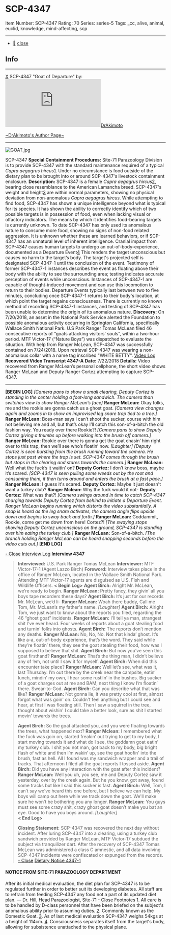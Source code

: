 # SCP-4347
Item Number: SCP-4347
Rating: 70
Series: series-5
Tags: _cc, alive, animal, euclid, knowledge, mind-affecting, scp

---

  * [](javascript:;)
[close](javascript:;)
## Info
* * *
[X](javascript:;)
SCP-4347 "Goat of Departure" by: [![DrAkimoto](https://www.wikidot.com/avatar.php?userid=5255688&amp;size=small&amp;timestamp=1728834520)](http://www.wikidot.com/user:info/drakimoto)[DrAkimoto](http://www.wikidot.com/user:info/drakimoto)  
  
[~DrAkimoto's Author Page~](https://scp-wiki.wikidot.com/drakimoto-s-author-page)
* * *

![GOAT.jpg](https://scp-wiki.wdfiles.com/local--files/scp-4347/GOAT.jpg)  

SCP-4347
**Special Containment Procedures:** Site-71 Parazoology Division is to provide SCP-4347 with the standard maintenance required of a typical _Capra aegagrus hircus_[1](javascript:;). Under no circumstance is food outside of the dietary plan to be brought into or around SCP-4347's livestock containment enclosure.
**Description:** SCP-4347 is a female _Capra aegagrus hircus_[2](javascript:;), bearing close resemblance to the American Lamancha breed. SCP-4347's weight and height[3](javascript:;) are within normal parameters, showing no physical deviation from non-anomalous _Capra aegagrus hircus_.
While attempting to find food, SCP-4347 has shown a unique intelligence beyond what is typical for its species. It has shown the ability to correctly identify which of two possible targets is in possession of food, even when lacking visual or olfactory indicators. The means by which it identifies food-bearing targets is currently unknown. To date SCP-4347 has only used its anomalous nature to consume more food, showing no signs of non-food related aggression. It is unknown whether these are learned behaviors, or if SCP-4347 has an unnatural level of inherent intelligence.
Cranial impact from SCP-4347 causes human targets to undergo an out-of-body-experience, documented as a Departure Event[4](javascript:;) This renders the target unconscious but causes no harm to the target’s body. The target's projected self is designated SCP-4347-1 until the conclusion of the event. Testimony of former SCP-4347-1 instances describes the event as floating above their body with the ability to see the surrounding area; testing indicates accurate perception of events while unconscious. Instances of SCP-4347-1 are capable of thought-induced movement and can use this locomotion to return to their bodies. Departure Events typically last between two to five minutes, concluding once SCP-4347-1 returns to their body's location, at which point the target regains consciousness. There is currently no known method of recording SCP-4347-1 instances, and testing of SCP-4347 has been unable to determine the origin of its anomalous nature.
**Discovery:** On 7/20/2018, an asset in the National Park Service alerted the Foundation to possible anomalous activity occurring in Springton California, specifically Wallace Smith National Park. U.S Park Ranger Tomas McLean filed 46 consecutive reports of “goats attacking visitors' souls”, within a two-hour period. MTF Victor-17 (“Nature Boys”) was dispatched to evaluate the situation. With help from Ranger McLean, SCP-4347 was successfully contained on 7/24/2018. Upon retrieval SCP-4347 was wearing a non-anomalous collar with a name tag inscribed "WHITE BETTY".
[Video Log](javascript:;)
**Recovered Video Transcript 4347-A**
**Date:** 7/22/2018
**Details:** Video recovered from Ranger McLean’s personal cellphone, the short video shows Ranger McLean and Deputy Ranger Cortez attempting to capture SCP-4347.
* * *
**[BEGIN LOG]**
_[Camera pans to show a small clearing, Deputy Cortez is standing in the center holding a foot-long sandwich. The camera than switches view to show Ranger McLean’s face]_
**Ranger McLean:** Okay folks, me and the rookie are gonna catch us a ghost goat.
_[Camera view changes again and zooms in to show an improvised leg snare trap tied to a tree.]_
**Ranger McLean:** Boss-man says I can’t shoot the sucker, course with him not believing me and all, but that’s okay I’ll catch this son-of-a-bitch the old fashion way. You ready over there Rookie?!
_[Camera pans to show Deputy Cortez giving a thumbs up before walking into the brush off camera.]_
**Ranger McLean:** Rookie over there is gonna get the goat chasin’ him right over to this trap, then we’ll see who’s floatin’ now. _[Laughter]_
_[Deputy Cortez is seen bursting from the brush running toward the camera. He stops just past where the trap is set. SCP-4347 comes through the brush but stops in the clearing and stares towards the camera.]_
**Ranger McLean:** Well what the fuck’s it waitin’ on?
**Deputy Cortez:** I don’t know boss, maybe it’s scared.
_[SCP-4347 is seen pulling some weeds out by the root and consuming them, it then turns around and enters the brush at a fast pace.]_
**Ranger McLean:** I guess it's scared.
**Deputy Cortez:** Maybe it just doesn't want a turkey club?
**Ranger Mclean:** Why the fuck would it not-
**Deputy Cortez:** What was that?!
_[Camera swings around in time to catch SCP-4347 charging towards Deputy Cortez from behind to initiate a Departure Event. Ranger McLean begins running which distorts the video substantially. A snap is heard as the leg snare activates, the camera angle flips upside down and begins to sway back and forth.]_
**Ranger McLean:** Goddammit, Rookie, come get me down from here! Cortez?!
_[The swaying stops showing Deputy Cortez unconscious on the ground, SCP-4347 is standing over him eating the turkey club.]_
**Ranger McLean:** Son-of-a-bitch.
_[The branch holding Ranger McLean can be heard snapping seconds before the video cuts out.]_
**[END LOG]**  

[\- Close](javascript:;)
[Interview Log](javascript:;)
**Interview 4347**
> **Interviewed:** U.S. Park Ranger Tomas McLean
> **Interviewer:** MTF Victor-17-1 (Agent Lazzo Birch)
> **Foreword:** Interview takes place in the office of Ranger McLean, located in the Wallace Smith National Park. Attending MTF Victor-17 agents are disguised as U.S. Fish and Wildlife Officers.
> **< Begin Log>**
> **Agent Birch:** Alright Mr. McLean, we’re ready to begin.
> **Ranger McLean:** Pretty fancy, they givin’ all you boys tape recorders these days?
> **Agent Birch:** It’s just for our records Mr. McLean, we’d li-
> **Ranger McLean:** Woah there buddy, Call me Tom, Mr. McLean’s my father's name. _[Laughter]_
> **Agent Birch:** Alright Tom, we just want to know about the reports you filed, regarding the 46 “ghost goat” incidents.
> **Ranger McLean:** I’ll tell ya man, strangest shit I’ve ever heard. Four weeks of reports about a goat stealing food and turnin’ folks into ghosts.
> **Agent Birch:** The reports don’t mention any deaths.
> **Ranger McLean:** No, No, No. Not that kinda’ ghost. It’s like a-a, out-of-body experience, that’s the word. They said while they’re floatin’ there, they see the goat stealing their food, how was I supposed to believe that shit.
> **Agent Birch:** But now you’ve seen this goat firsthand?
> **Ranger McLean:** That’s the thing man, I didn’t believe any of ‘em, not until I saw it for myself.
> **Agent Birch:** When did this encounter take place?
> **Ranger McLean:** Well let’s see, what was it, last Thursday. I’m out there by the creek near the campsite, eatin’ lunch, mindin’ my own, I hear some rustlin’ in the bushes. Big sucker of a goat charges out at me and BAM, next thing I know I’m floatin’ there. Swear-to-God.
> **Agent Birch:** Can you describe what that was like?
> **Ranger McLean:** Not gonna lie, it was pretty cool at first, almost forgot what was goin' on. Couldn't feel anything but I could see and hear, at first I was floating still. Then I saw a squirrel in the tree, thought about wishin' I could take a better look, sure as shit I started movin' towards the trees.  
>    
>  **Agent Birch:** So the goat attacked you, and you were floating towards the trees, what happened next?
> **Ranger Mclean:** I remembered what the fuck was goin on, started freakin’ out trying to get to my body, I start moving towards it and what do I see, the goddamn goat eatin’ my turkey club. I shit you not man, got back to my body, big bright flash of white and then I’m wakin’ up, see the goat hoofin' into the brush, fast as hell. All I found was my sandwich wrapper and a trail of tracks. That afternoon I filed all the goat reports I tossed aside.
> **Agent Birch:** Did you have any interaction with the goat after this incident?
> **Ranger McLean:** Well you uh, you see, me and Deputy Cortez saw it yesterday, over by the creek again. But he you know, got away, found some tracks but like I said this sucker is fast.
> **Agent Birch:** Well, Tom, I can’t say we’ve heard this one before, but I believe we can help. My boys will camp out here while we track down the goat. We'll make sure he won’t be bothering you any longer.
> **Ranger McLean:** You guys must see some crazy shit, crazy ghost goat doesn’t make you bat an eye. Good to have you boys around. _[Laughter]_  
>  **< End Log>**  
>    
>  **Closing Statement:** SCP-4347 was recovered the next day without incident. After luring SCP-4347 into a clearing, using a turkey club sandwich provided by Ranger McLean, MTF Victor-17 subdued the subject via tranquilizer dart. After the recovery of SCP-4347 Tomas McLean was administered a class C amnestic, and all data involving SCP-4347 incidents were confiscated or expunged from the records.
[\- Close](javascript:;)
[Dietary Notice 4347-1](javascript:;)
#### NOTICE FROM SITE-71 PARAZOOLOGY DEPARTMENT
After its initial medical evaluation, the diet plan for SCP-4347 is to be regulated further in order to better suit its developing diabetes. All staff are to refrain from feeding SCP-4347 any food not a part of its updated diet plan.
— Dr. Hill, Head Parazoologist, Site-71
[\- Close](javascript:;)
Footnotes
[1](javascript:;). All care is to be handled by D-class personnel that have been briefed on the subject's anomalous ability prior to assuming duties.
[2](javascript:;). Commonly known as the Domestic Goat.
[3](javascript:;). As of last medical evaluation SCP-4347 weighs 54kgs at a height of 114cm.
[4](javascript:;). Consciousness separates itself from the target's body, allowing for subsistence unattached to the physical plane.